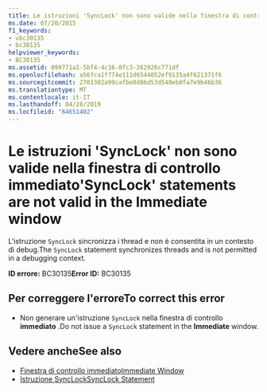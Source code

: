 ```yaml
---
title: Le istruzioni 'SyncLock' non sono valide nella finestra di controllo immediato
ms.date: 07/20/2015
f1_keywords:
- vbc30135
- bc30135
helpviewer_keywords:
- BC30135
ms.assetid: 099771a1-5bf4-4c16-8fc3-262926c771df
ms.openlocfilehash: a56fca1f774e111d6544052ef9135a4f621371f6
ms.sourcegitcommit: 2701302a99cafbe0d86d53d540eb0fa7e9b46b36
ms.translationtype: MT
ms.contentlocale: it-IT
ms.lasthandoff: 04/28/2019
ms.locfileid: "64651402"
---
```

# <a name="synclock-statements-are-not-valid-in-the-immediate-window"></a><span data-ttu-id="cbad6-102">Le istruzioni 'SyncLock' non sono valide nella finestra di controllo immediato</span><span class="sxs-lookup"><span data-stu-id="cbad6-102">'SyncLock' statements are not valid in the Immediate window</span></span>
<span data-ttu-id="cbad6-103">L'istruzione `SyncLock` sincronizza i thread e non è consentita in un contesto di debug.</span><span class="sxs-lookup"><span data-stu-id="cbad6-103">The `SyncLock` statement synchronizes threads and is not permitted in a debugging context.</span></span>  
  
 <span data-ttu-id="cbad6-104">**ID errore:** BC30135</span><span class="sxs-lookup"><span data-stu-id="cbad6-104">**Error ID:** BC30135</span></span>  
  
## <a name="to-correct-this-error"></a><span data-ttu-id="cbad6-105">Per correggere l'errore</span><span class="sxs-lookup"><span data-stu-id="cbad6-105">To correct this error</span></span>  
  
- <span data-ttu-id="cbad6-106">Non generare un'istruzione `SyncLock` nella finestra di controllo **immediato** .</span><span class="sxs-lookup"><span data-stu-id="cbad6-106">Do not issue a `SyncLock` statement in the **Immediate** window.</span></span>  
  
## <a name="see-also"></a><span data-ttu-id="cbad6-107">Vedere anche</span><span class="sxs-lookup"><span data-stu-id="cbad6-107">See also</span></span>

- [<span data-ttu-id="cbad6-108">Finestra di controllo immediato</span><span class="sxs-lookup"><span data-stu-id="cbad6-108">Immediate Window</span></span>](/visualstudio/ide/reference/immediate-window)
- [<span data-ttu-id="cbad6-109">Istruzione SyncLock</span><span class="sxs-lookup"><span data-stu-id="cbad6-109">SyncLock Statement</span></span>](../../visual-basic/language-reference/statements/synclock-statement.md)

